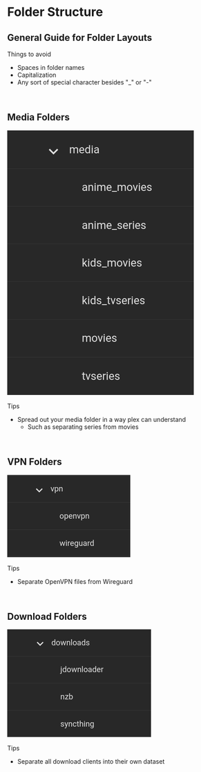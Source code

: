 # Folder Structure

## General Guide for Folder Layouts

Things to avoid

- Spaces in folder names
- Capitalization 
- Any sort of special character besides "_" or "-"

<br />


## Media Folders
![!Media: Layout](images/media.png)

Tips

-  Spread out your media folder in a way plex can understand 
    - Such as separating series from movies

<br />

## VPN Folders
![!VPN: Layout](images/vpn.png)

Tips

- Separate OpenVPN files from Wireguard

<br />

## Download Folders
![!Downloads: Layout](images/downloads.png)

Tips 

- Separate all download clients into their own dataset